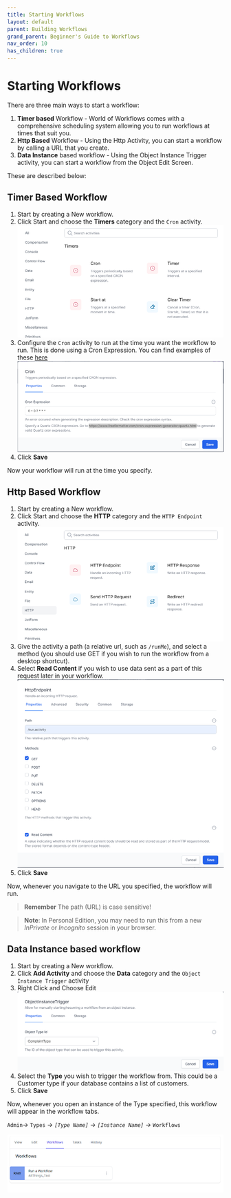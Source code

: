 ```yaml
---
title: Starting Workflows
layout: default
parent: Building Workflows
grand_parent: Beginner's Guide to Workflows
nav_order: 10
has_children: true
---
```


# Starting Workflows

There are three main ways to start a workflow:

1. **Timer based** Workflow - World of Workflows comes with a comprehensive scheduling system allowing you to run workflows at times that suit you.
2. **Http Based** Workflow - Using the Http Activity, you can start a workflow by calling a URL that you create.
3. **Data Instance** based workflow - Using the Object Instance Trigger activity, you can start a workflow from the Object Edit Screen.

These are described below:

## Timer Based Workflow

1. Start by creating a New workflow. 
2. Click Start and choose the **Timers** category and the `Cron` activity.  
   ![](../images/2023-02-02-11-10-30.png)
3. Configure the `Cron` activity to run at the time you want the workflow to run. This is done using a Cron Expression. You can find examples of these [here](https://www.freeformatter.com/cron-expression-generator-quartz.html)
   ![](../images/2023-02-02-11-12-01.png)
4. Click **Save**

Now your workflow will run at the time you specify.

## Http Based Workflow

1. Start by creating a New workflow.
2. Click Start and choose the **HTTP** category and the `HTTP Endpoint` activity.
   ![](../images/2023-02-02-11-13-06.png)
3. Give the activity a path (a relative url, such as `/runMe`), and select a method (you should use GET if you wish to run the workflow from a desktop shortcut). 
4. Select **Read Content** if you wish to use data sent as a part of this request later in your workflow.
   ![](../images/2023-02-02-11-15-11.png)
5. Click **Save**

Now, whenever you navigate to the URL you specified, the workflow will run.
> **Remember** The path (URL) is case sensitive!

> **Note**: In Personal Edition, you may need to run this from a new *InPrivate* or *Incognito* session in your browser.
> 
## Data Instance based workflow

1. Start by creating a New workflow.
2. Click **Add Activity** and choose the **Data** category and the `Object Instance Trigger` activity
3. Right Click and Choose Edit
   ![](../images/2023-04-06-09-44-20.png)
4. Select the **Type** you wish to trigger the workflow from.  This could be a Customer type if your database contains a list of customers.
5. Click **Save**

Now, whenever you open an instance of the Type specified, this workflow will appear in the workflow tabs.

`Admin`-> `Types` -> *`[Type Name]`* -> *`[Instance Name]`* -> `Workflows`

![](../images/2023-02-02-11-18-18.png)
